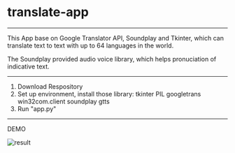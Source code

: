 # translate-app
------------------------

This App base on Google Translator API, Soundplay and Tkinter, which can translate text to text with up to 64 languages in the world.

The Soundplay provided audio voice library, which helps pronuciation of indicative text.

------------------------

1. Download Respository
2. Set up environment, install those library:
         tkinter
         PIL
         googletrans
         win32com.client
         soundplay
         gtts
3. Run "app.py"

------------------------
DEMO

![result](https://github.com/ThanhTinNguyen/translate-app/assets/82590241/1abb43a5-8083-41e8-9b6c-36903d90e53c)
